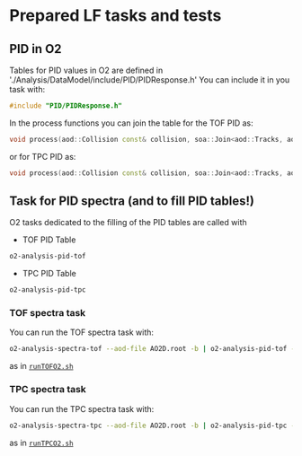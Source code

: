 # Prepared LF tasks and tests

## PID in O2
Tables for PID values in O2 are defined in './Analysis/DataModel/include/PID/PIDResponse.h'
You can include it in you task with:
``` c++
#include "PID/PIDResponse.h"
```
In the process functions you can join the table for the TOF PID as:
``` c++
void process(aod::Collision const& collision, soa::Join<aod::Tracks, aod::TracksExtra, aod::pidRespTOF> const& tracks)
```
or for TPC PID as:
``` c++
void process(aod::Collision const& collision, soa::Join<aod::Tracks, aod::TracksExtra, aod::pidRespTPC> const& tracks)
```

## Task for PID spectra (and to fill PID tables!)
O2 tasks dedicated to the filling of the PID tables are called with  
* TOF PID Table
``` bash
o2-analysis-pid-tof
```
* TPC PID Table
``` bash
o2-analysis-pid-tpc
```

### TOF spectra task
You can run the TOF spectra task with:

``` bash
o2-analysis-spectra-tof --aod-file AO2D.root -b | o2-analysis-pid-tof -b
```
as in [`runTOFO2.sh`](https://github.com/AliceO2Group/Run3Analysisvalidation/tree/master/codeHF/runTOFO2.sh)

### TPC spectra task
You can run the TPC spectra task with:

``` bash
o2-analysis-spectra-tpc --aod-file AO2D.root -b | o2-analysis-pid-tpc -b
```
as in [`runTPCO2.sh`](https://github.com/AliceO2Group/Run3Analysisvalidation/tree/master/codeHF/runTPCO2.sh)
